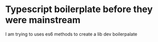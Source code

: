 # Typescript boilerplate before they were mainstream
I am trying to uses es6 methods to create a lib dev  boilerpalate
